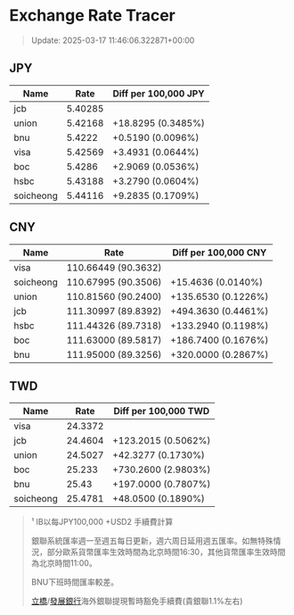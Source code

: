 # Exchange Rate Tracer

> Update: 2025-03-17 11:46:06.322871+00:00

## JPY

| Name      |    Rate | Diff per 100,000 JPY   |
|-----------|---------|------------------------|
| jcb       | 5.40285 |                        |
| union     | 5.42168 | +18.8295 (0.3485%)     |
| bnu       | 5.4222  | +0.5190 (0.0096%)      |
| visa      | 5.42569 | +3.4931 (0.0644%)      |
| boc       | 5.4286  | +2.9069 (0.0536%)      |
| hsbc      | 5.43188 | +3.2790 (0.0604%)      |
| soicheong | 5.44116 | +9.2835 (0.1709%)      |

## CNY

| Name      | Rate                | Diff per 100,000 CNY   |
|-----------|---------------------|------------------------|
| visa      | 110.66449	(90.3632) |                        |
| soicheong | 110.67995	(90.3506) | +15.4636 (0.0140%)     |
| union     | 110.81560	(90.2400) | +135.6530 (0.1226%)    |
| jcb       | 111.30997	(89.8392) | +494.3630 (0.4461%)    |
| hsbc      | 111.44326	(89.7318) | +133.2940 (0.1198%)    |
| boc       | 111.63000	(89.5817) | +186.7400 (0.1676%)    |
| bnu       | 111.95000	(89.3256) | +320.0000 (0.2867%)    |

## TWD

| Name      |    Rate | Diff per 100,000 TWD   |
|-----------|---------|------------------------|
| visa      | 24.3372 |                        |
| jcb       | 24.4604 | +123.2015 (0.5062%)    |
| union     | 24.5027 | +42.3277 (0.1730%)     |
| boc       | 25.233  | +730.2600 (2.9803%)    |
| bnu       | 25.43   | +197.0000 (0.7807%)    |
| soicheong | 25.4781 | +48.0500 (0.1890%)     |


> ¹ IB以每JPY100,000 +USD2 手續費計算
>
> 銀聯系統匯率週一至週五每日更新，週六周日延用週五匯率。如無特殊情況，部分歐系貨幣匯率生效時間為北京時間16:30，其他貨幣匯率生效時間為北京時間11:00。
>
> BNU下班時間匯率較差。
>
> [立橋](https://www.wlbank.com.mo/uploads/ueditor/file/20181211/1544536513900230.pdf)/[發展銀行](https://www.mdb.com.mo/Service_Charges_20230728.pdf)海外銀聯提現暫時豁免手續費(貴銀聯1.1%左右)

